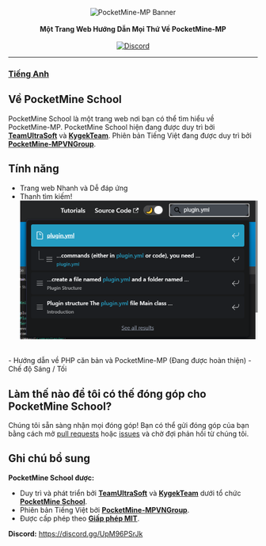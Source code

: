 <p align="center">
    <a><img src="https://camo.githubusercontent.com/7d23a5b0cef5c95e2102e4e482cbb24473e838d8a46279947e2cafb45586cdce/687474703a2f2f63646e2e706f636b65746d696e652e6e65742f696d672f506f636b65744d696e652d4d502d682e706e67" alt="PocketMine-MP Banner"></a><br><br>
    <b>Một Trang Web Hướng Dẫn Mọi Thứ Về PocketMine-MP</b><br><br>
    <a href="https://discord.gg/UpM96PSrJk"><img alt="Discord" src="https://img.shields.io/discord/869130615851745281?label=Discord"></a>
</p>

---

### [**Tiếng Anh**](https://github.com/PocketMine-MP-VN-Group/Pocketmine-School)

## Về PocketMine School

PocketMine School là một trang web nơi bạn có thể tìm hiểu về PocketMine-MP. PocketMine School hiện đang được duy trì bởi [**TeamUltraSoft**](https://github.com/TeamUltraSoft) và [**KygekTeam**](https://github.com/KygekTeam). Phiên bản Tiếng Việt đang được duy trì bởi [**PocketMine-MPVNGroup**](https://github.com/PocketMine-MP-VN-Group).

## Tính năng

- Trang web Nhanh và Dễ đáp ứng
- Thanh tìm kiếm!
  ![Thanh tìm kiếm](../../static/img/searchbar.png)
<br/>
- Hướng dẫn về PHP căn bản và PocketMine-MP (Đang được hoàn thiện)
- Chế độ Sáng / Tối

## Làm thế nào để tôi có thế đóng góp cho PocketMine School?

Chúng tôi sẵn sàng nhận mọi đóng góp! Bạn có thể gửi đóng góp của bạn bằng cách mở [pull requests](https://github.com/PocketMine-MP-VN-Group/Pocketmine-School/pulls) hoặc [issues](https://github.com/PocketMine-MP-VN-Group/Pocketmine-School/issues) và chờ đợi phản hồi từ chúng tôi.

<!-- TODO: Add tutorial for building and testing PocketMine School locally -->

## Ghi chú bổ sung

**PocketMine School được:**
- Duy trì và phát triển bởi [**TeamUltraSoft**](https://github.com/TeamUltraSoft) và [**KygekTeam**](https://github.com/KygekTeam) dưới tổ chức [**PocketMine School**](https://github.com/PocketMine-School).
- Phiên bản Tiếng Việt bởi [**PocketMine-MPVNGroup**](https://github.com/PocketMine-MP-VN-Group).
- Được cấp phép theo [**Giấp phép MIT**](/LICENSE).

**Discord:** https://discord.gg/UpM96PSrJk

